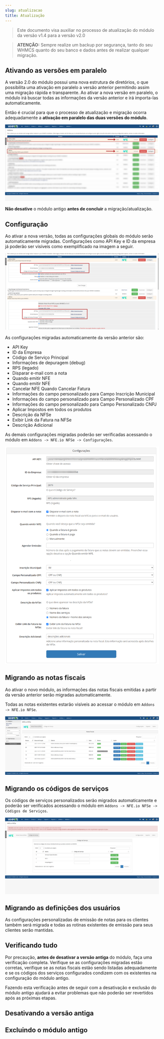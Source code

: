 ```yaml
---
slug: atualizacao
title: Atualização
---
```


> Este documento visa auxiliar no processo de atualização do módulo da versão v1.4 para a versão v2.0

> **ATENÇÃO:** Sempre realize um backup por segurança, tanto do seu WHMCS quanto do seu banco e dados antes de realizar qualquer migração.

## Ativando as versões em paralelo

A versão 2.0 do módulo possui uma nova estrutura de diretórios, o que possibilita uma ativação em paralelo a versão anterior permitindo assim uma migração rápida e transparente. Ao ativar a nova versão em paralelo, o módulo irá buscar todas as informações da versão anterior e irá importa-las automaticamente.

Então é crucial para que o processo de atualização e migração ocorra adequadamente a **ativação em paralelo das duas versões do módulo**.

![](../assets/img/nfeio-whmcs-docs-atualizacao-01.png)

**Não desative** o módulo antigo **antes de concluir** a migração/atualização. 

## Configuração

Ao ativar a nova versão, todas as configurações globais do módulo serão automaticamente migradas. Configurações como API Key e ID da empresa já poderão ser visíveis como exemplificado na imagem a seguir.

![](../assets/img/nfeio-whmcs-docs-atualizacao-02.png)

As configurações migradas automaticamente da versão anterior são:

* API Key
* ID da Empresa
* Código de Serviço Principal
* Informações de depuragem (debug)
* RPS (legado)
* Disparar e-mail com a nota
* Quando emitir NFE
* Quando emitir NFE
* Cancelar NFE Quando Cancelar Fatura
* Informações do campo personalizado para Campo Inscrição Municipal
* Informações do campo personalizado para Campo Personalizado CPF
* Informações do campo personalizado para Campo Personalizado CNPJ
* Aplicar Impostos em todos os produtos
* Descrição da NFSe
* Exibir Link da Fatura na NFSe
* Descrição Adicional

As demais configurações migradas poderão ser verificadas acessando o módulo em `Addons -> NFE.io NFSe -> Configurações`.

![](../assets/img/nfeio-whmcs-docs-atualizacao-03.png)

## Migrando as notas fiscais

Ao ativar o novo módulo, as informações das notas fiscais emitidas a partir da versão anterior serão migradas automaticamente.

Todas as notas existentes estarão visíveis ao acessar o módulo em  `Addons -> NFE.io NFSe`.

![](../assets/img/nfeio-whmcs-notas-fiscais.png)

## Migrando os códigos de serviços

Os códigos de serviços personalizados serão migrados automaticamente e poderão ser verificados acessando o módulo em `Addons -> NFE.io NFSe -> Códigos de Serviços`.

![](../assets/img/nfeio-whmcs-docs-atualizacao-04.png)

## Migrando as definições dos usuários

As configurações personalizadas de emissão de notas para os clientes também será migrada e todas as rotinas existentes de emissão para seus clientes serão mantidas.

## Verificando tudo

Por precaução, **antes de desativar a versão antiga** do módulo, faça uma verificação completa. Verifique se as configurações migradas estão corretas, verifique se as notas fiscais estão sendo listadas adequadamente e se os códigos dos serviços configurados condizem com os existentes na configuração do módulo antigo.

Fazendo esta verificação antes de seguir com a desativação e exclusão do módulo antigo ajudará a evitar problemas que não poderão ser revertidos após as próximas etapas.

## Desativando a versão antiga

## Excluindo o módulo antigo